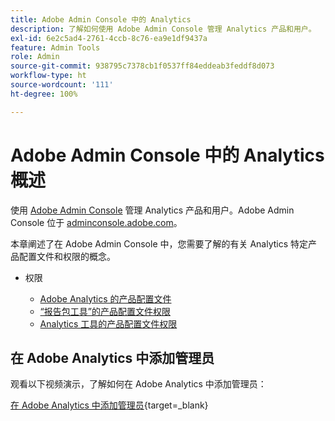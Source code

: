 ```yaml
---
title: Adobe Admin Console 中的 Analytics
description: 了解如何使用 Adobe Admin Console 管理 Analytics 产品和用户。
exl-id: 6e2c5ad4-2761-4ccb-8c76-ea9e1df9437a
feature: Admin Tools
role: Admin
source-git-commit: 938795c7378cb1f0537ff84eddeab3feddf8d073
workflow-type: ht
source-wordcount: '111'
ht-degree: 100%

---
```


# Adobe Admin Console 中的 Analytics 概述

使用 [Adobe Admin Console](https://helpx.adobe.com/cn/enterprise/using/admin-console.html) 管理 Analytics 产品和用户。Adobe Admin Console 位于 [adminconsole.adobe.com](https://adminconsole.adobe.com/)。

本章阐述了在 Adobe Admin Console 中，您需要了解的有关 Analytics 特定产品配置文件和权限的概念。

* 权限

   * [Adobe Analytics 的产品配置文件](/help/admin/admin-console/permissions/product-profile.md)
   * [“报告包工具”的产品配置文件权限](/help/admin/admin-console/permissions/report-suite-tools.md)
   * [Analytics 工具的产品配置文件权限](/help/admin/admin-console/permissions/analytics-tools.md)

## 在 Adobe Analytics 中添加管理员

观看以下视频演示，了解如何在 Adobe Analytics 中添加管理员：

[在 Adobe Analytics 中添加管理员](https://video.tv.adobe.com/v/37648/?quality=12){target=_blank}

